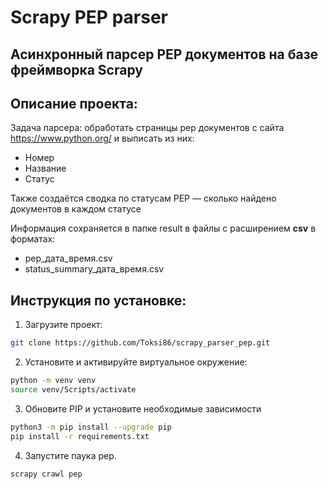 # Scrapy PEP parser
## Асинхронный парсер PEP документов на базе фреймворка Scrapy

## Описание проекта:

Задача парсера: обработать страницы pep документов с сайта https://www.python.org/ и выписать из них:
- Номер
- Название
- Статус

Также создаётся сводка по статусам PEP — сколько найдено документов в каждом статусе 

Информация сохраняется в папке result в файлы с расширением **csv** в форматах:
- pep_дата_время.csv
- status_summary_дата_время.csv


## Инструкция по установке:

1. Загрузите проект:
```bash
git clone https://github.com/Toksi86/scrapy_parser_pep.git
```

2. Установите и активируйте виртуальное окружение:
```bash
python -m venv venv
source venv/Scripts/activate
```

3. Обновите PIP и установите необходимые зависимости
```bash
python3 -m pip install --upgrade pip
pip install -r requirements.txt
```

4. Запустите паука pep.
```bash
scrapy crawl pep
```